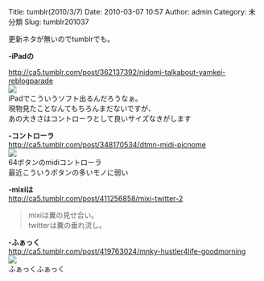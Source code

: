 Title: tumblr(2010/3/7)
Date: 2010-03-07 10:57
Author: admin
Category: 未分類
Slug: tumblr201037

更新ネタが無いのでtumblrでも。

**-iPadの**  

<http://ca5.tumblr.com/post/362137392/nidomi-talkabout-yamkei-reblogparade>  
![](http://28.media.tumblr.com/tumblr_kx0magKpKz1qzy1g2o1_400.jpg)  
iPadでこういうソフト出るんだろうなぁ。  
現物見たことなんてもちろんまだないですが、  
あの大きさはコントローラとして良いサイズなきがします  
  
  
  

**-コントローラ**  
<http://ca5.tumblr.com/post/348170534/dtmn-midi-picnome>  
![](http://30.media.tumblr.com/tumblr_kwoeo74CTQ1qzk5g0o1_250.jpg)  
64ボタンのmidiコントローラ  
最近こういうボタンの多いモノに弱い  
  
  
  

**-mixiは**  
<http://ca5.tumblr.com/post/411256858/mixi-twitter-2>

> mixiは糞の見せ合い。  
>  twitterは糞の垂れ流し。

  
  
  

**-ふぁっく**  
<http://ca5.tumblr.com/post/419763024/mnky-hustler4life-goodmorning>  
![](http://29.media.tumblr.com/tumblr_krd47vrfaV1qzxzwwo1_400.jpg)  
ふぁっくふぁっく
